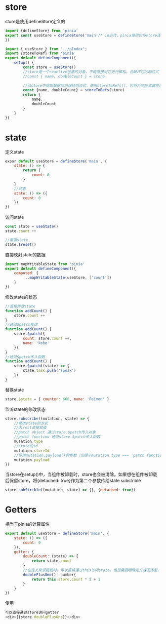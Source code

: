 # store

store是使用defineStore定义的

```javascript
import {defineStore} from 'pinia'
export const useStore = defineStore('main'/* id必传，pinia使用它将store连接到devtool */, {
})
```

```javascript
import { useStore } from "../pIndex";
import {storeToRef} from 'pinia'
export default defineComponent({
    setup() {
        const store = useStore()
        //store是一个reactive包裹的对象，不能直接对它进行解构，会破坏它的响应式
        //const { name, doubleCount } = store
        
        //从store中提取数据同时保持响应式，使用storeToRefs()。它将为响应式属性创建refs。但是只能使用store的状态，不能调用操作
        const {name, doubleCount} = storeToRefs(store)
        return {
            name,
            doubleCount
        }
    }
})
```

# state

定义state

```javascript
expor default useStore = defineStore('main', {
	state: () => {
        return {
            count: 0
        }
    }
    //或者
    state: () => ({
        count: 0
    })
})
```



访问state

```javascript
const state = useState()
state.count ++

//重置state
state.$reset()
```

直接映射state的数据

```javascript
import mapWritableState from 'pinia'
export default defineComponent({
    computed: {
        ...mapWritableState(useStore, ['count'])
    }
})
```

修改state的状态

```javascript
//直接修改state
function addCount() {
    store.count ++
}
//通过$patch修改
function addCount() {
    store.$patch({
       	count: store.count ++,
        name: 'kobe'
    })
}
//通过$patch传入函数
function addCount() {
    store.$patch((state) => {
        state.task.push('speak')
    })
}
```

替换state

```javascript
store.$state = { counter: 666, name: 'Paimon' }
```

监听state的修改状态

```javascript
store.subscribe((mutation, state) => {
    //修改state的方式
    //direct直接赋值
    //patch object 通过store.$patch传入对象
    //patch function 通过store.$patch传入函数
    mutation.type
    //store的id
    mutation.storeId
    //传给mutation.payload()的参数（仅限于mutation.type === 'patch function'）
    mutation.payload
})
```

当store在setup()中，当组件被卸载时，store也会被清除。如果想在组件被卸载后保留store，将{detached: true}作为第二个参数传给state substrible

```javascript
store.subStrible((mutation, state) => {}, {detached: true})
```

# Getters

相当于pinia的计算属性

```javascript
export default useStore = defineStore('main', {
    state: () => ({
        count: 0
    }),
    getter: {
        doubleCount: (state) => {
            return state.count
        }
        //在定义常规函数时，可以直接通过this访问state。但是需要明确定义返回类型。
        doublePlusOne(): number{
    		return this.store.count * 2 + 1
		}
    }
})
```

使用

```javascript
可以直接通过store访问getter
<div>{{store.doublePlusOne}}</div>
```













